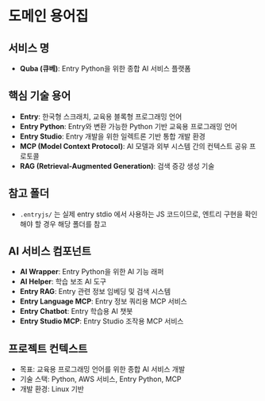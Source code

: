 # 도메인 용어집

## 서비스 명
- **Quba (큐베)**: Entry Python을 위한 종합 AI 서비스 플랫폼

## 핵심 기술 용어
- **Entry**: 한국형 스크래치, 교육용 블록형 프로그래밍 언어
- **Entry Python**: Entry와 변환 가능한 Python 기반 교육용 프로그래밍 언어
- **Entry Studio**: Entry 개발을 위한 일렉트론 기반 통합 개발 환경
- **MCP (Model Context Protocol)**: AI 모델과 외부 시스템 간의 컨텍스트 공유 프로토콜
- **RAG (Retrieval-Augmented Generation)**: 검색 증강 생성 기술

## 참고 폴더
- `.entryjs/` 는 실제 entry stdio 에서 사용하는 JS 코드이므로, 엔트리 구현을 확인해야 할 경우 해당 폴더를 참고

## AI 서비스 컴포넌트
- **AI Wrapper**: Entry Python을 위한 AI 기능 래퍼
- **AI Helper**: 학습 보조 AI 도구
- **Entry RAG**: Entry 관련 정보 임베딩 및 검색 시스템
- **Entry Language MCP**: Entry 정보 쿼리용 MCP 서비스
- **Entry Chatbot**: Entry 학습용 AI 챗봇
- **Entry Studio MCP**: Entry Studio 조작용 MCP 서비스

## 프로젝트 컨텍스트
- 목표: 교육용 프로그래밍 언어를 위한 종합 AI 서비스 개발
- 기술 스택: Python, AWS 서비스, Entry Python, MCP
- 개발 환경: Linux 기반
